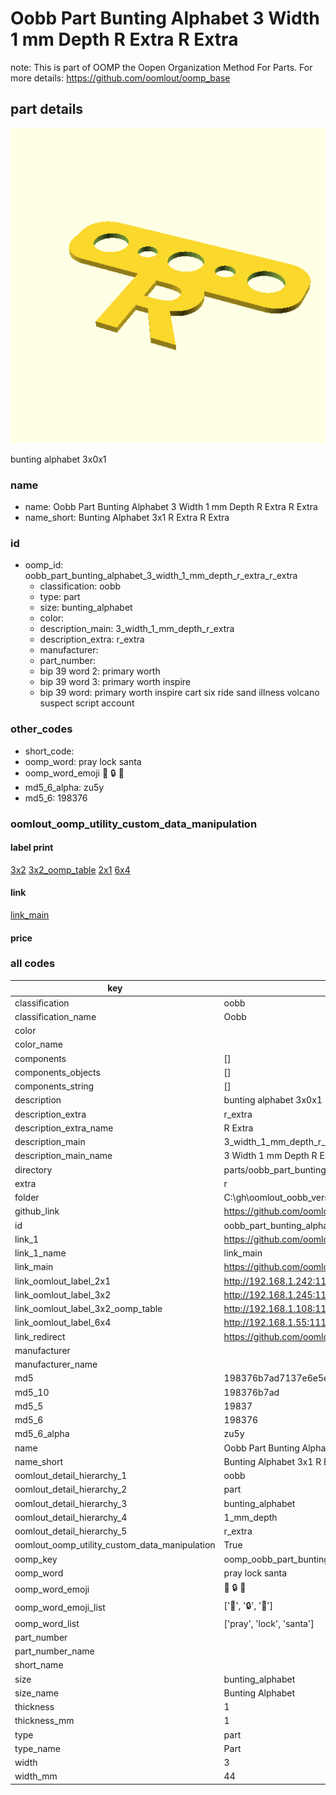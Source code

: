 # Oobb Part Bunting Alphabet 3 Width 1 mm Depth R Extra R Extra  

note: This is part of OOMP the Oopen Organization Method For Parts. For more details: https://github.com/oomlout/oomp_base

##  part details
  

[![](3dpr.png)](3dpr.png)

bunting alphabet 3x0x1



### name
* name: Oobb Part Bunting Alphabet 3 Width 1 mm Depth R Extra R Extra
* name_short: Bunting Alphabet 3x1 R Extra R Extra
### id
* oomp_id: oobb_part_bunting_alphabet_3_width_1_mm_depth_r_extra_r_extra
  * classification: oobb
  * type: part
  * size: bunting_alphabet
  * color: 
  * description_main: 3_width_1_mm_depth_r_extra
  * description_extra: r_extra
  * manufacturer: 
  * part_number: 
  * bip 39 word 2: primary worth
  * bip 39 word 3: primary worth inspire
  * bip 39 word: primary worth inspire cart six ride sand illness volcano suspect script account

### other_codes
* short_code: 
* oomp_word: pray lock santa
* oomp_word_emoji :pray: :lock: :santa:
* md5_6_alpha: zu5y
* md5_6: 198376






### oomlout_oomp_utility_custom_data_manipulation
#### label print
[3x2](http://192.168.1.245:1112/?label=oomp%20zu5y)
[3x2_oomp_table](http://192.168.1.108:1112/?label=oomp%20zu5y)
[2x1](http://192.168.1.242:1112/?label=oomp%20zu5y)
[6x4](http://192.168.1.55:1112/?label=oomp%20zu5y)    

#### link

[link_main](https://github.com/oomlout/oomlout_oobb_version_4_generated_parts/tree/main/navigation_oomp/oobb/part/bunting_alphabet/3_width_1_mm_depth_r_extra/r_extra/part)                              

#### price







### all codes 
| key | value |  
| --- | --- |  
| classification | oobb |  
| classification_name | Oobb |  
| color |  |  
| color_name |  |  
| components | [] |  
| components_objects | [] |  
| components_string | [] |  
| description | bunting alphabet 3x0x1 |  
| description_extra | r_extra |  
| description_extra_name | R Extra |  
| description_main | 3_width_1_mm_depth_r_extra |  
| description_main_name | 3 Width 1 mm Depth R Extra |  
| directory | parts/oobb_part_bunting_alphabet_3_width_1_mm_depth_r_extra_r_extra |  
| extra | r |  
| folder | C:\gh\oomlout_oobb_version_4_generated_parts\parts\oobb_part_bunting_alphabet_3_width_1_mm_depth_r_extra_r_extra |  
| github_link | https://github.com/oomlout/oomlout_oomp_part_src/tree/main/parts/oobb_part_bunting_alphabet_3_width_1_mm_depth_r_extra_r_extra |  
| id | oobb_part_bunting_alphabet_3_width_1_mm_depth_r_extra_r_extra |  
| link_1 | https://github.com/oomlout/oomlout_oobb_version_4_generated_parts/tree/main/navigation_oomp/oobb/part/bunting_alphabet/3_width_1_mm_depth_r_extra/r_extra/part |  
| link_1_name | link_main |  
| link_main | https://github.com/oomlout/oomlout_oobb_version_4_generated_parts/tree/main/navigation_oomp/oobb/part/bunting_alphabet/3_width_1_mm_depth_r_extra/r_extra/part |  
| link_oomlout_label_2x1 | http://192.168.1.242:1112/?label=oomp%20zu5y |  
| link_oomlout_label_3x2 | http://192.168.1.245:1112/?label=oomp%20zu5y |  
| link_oomlout_label_3x2_oomp_table | http://192.168.1.108:1112/?label=oomp%20zu5y |  
| link_oomlout_label_6x4 | http://192.168.1.55:1112/?label=oomp%20zu5y |  
| link_redirect | https://github.com/oomlout/oomlout_oobb_version_4_generated_parts/tree/main/parts/oobb_bunting_alphabet_03_01_ex_r |  
| manufacturer |  |  
| manufacturer_name |  |  
| md5 | 198376b7ad7137e6e5e4e230eabf7d55 |  
| md5_10 | 198376b7ad |  
| md5_5 | 19837 |  
| md5_6 | 198376 |  
| md5_6_alpha | zu5y |  
| name | Oobb Part Bunting Alphabet 3 Width 1 mm Depth R Extra R Extra |  
| name_short | Bunting Alphabet 3x1 R Extra R Extra |  
| oomlout_detail_hierarchy_1 | oobb |  
| oomlout_detail_hierarchy_2 | part |  
| oomlout_detail_hierarchy_3 | bunting_alphabet |  
| oomlout_detail_hierarchy_4 | 1_mm_depth |  
| oomlout_detail_hierarchy_5 | r_extra |  
| oomlout_oomp_utility_custom_data_manipulation | True |  
| oomp_key | oomp_oobb_part_bunting_alphabet_3_width_1_mm_depth_r_extra_r_extra |  
| oomp_word | pray lock santa |  
| oomp_word_emoji | :pray: :lock: :santa: |  
| oomp_word_emoji_list | [':pray:', ':lock:', ':santa:'] |  
| oomp_word_list | ['pray', 'lock', 'santa'] |  
| part_number |  |  
| part_number_name |  |  
| short_name |  |  
| size | bunting_alphabet |  
| size_name | Bunting Alphabet |  
| thickness | 1 |  
| thickness_mm | 1 |  
| type | part |  
| type_name | Part |  
| width | 3 |  
| width_mm | 44 |  
